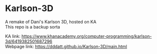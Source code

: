 # Karlson-3D
A remake of Dani's Karlson 3D, hosted on KA<br>
This repo is a backup sorta

KA link: https://www.khanacademy.org/computer-programming/karlson-3d/6419382501687296<br>
Webpage link: https://dddatt.github.io/Karlson-3D/main.html
